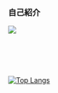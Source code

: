 ### 自己紹介

<a href=""> <img src="https://img.shields.io/badge/privateinternetaccess-F05138?style=flat-square&logo=Swift&logoColor=white"/></a>　


<br></br>
<br></br>
[![Top Langs](https://github-readme-stats.vercel.app/api/top-langs/?username=Dong-ho23&layout=compact&hide=css,html)](https://github.com/Dong-ho23/github-readme-stats)
